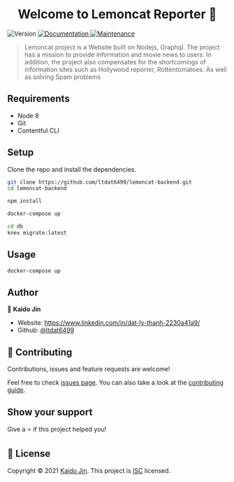 <h1 align="center">Welcome to Lemoncat Reporter 👋</h1>
<p>
  <img alt="Version" src="https://img.shields.io/badge/version-1.0.0-blue.svg?cacheSeconds=2592000" />
  <a href="https://github.com/ltdat6499/lemoncat#readme" target="_blank">
    <img alt="Documentation" src="https://img.shields.io/badge/documentation-yes-brightgreen.svg" />
  </a>
  <a href="https://github.com/ltdat6499/lemoncat/graphs/commit-activity" target="_blank">
    <img alt="Maintenance" src="https://img.shields.io/badge/Maintained%3F-yes-green.svg" />
  </a>
</p>

> Lemoncat project is a Website built on Nodejs, Graphql. The project has a mission to provide information and movie news to users. In addition, the project also compensates for the shortcomings of information sites such as Hollywood reporter, Rottentomatoes. As well as solving Spam problems

## Requirements

* Node 8
* Git
* Contentful CLI

## Setup

Clone the repo and install the dependencies.

```bash
git clone https://github.com/ltdat6499/lemoncat-backend.git
cd lemoncat-backend
```

```bash
npm install
```

```sh
docker-compose up
```

```sh
cd db
knex migrate:latest
```

## Usage

```sh
docker-compose up
```

## Author

👤 **Kaido Jin**

* Website: https://www.linkedin.com/in/dat-ly-thanh-2230a41a9/
* Github: [@ltdat6499](https://github.com/ltdat6499)

## 🤝 Contributing

Contributions, issues and feature requests are welcome!

Feel free to check [issues page](https://github.com/ltdat6499/lemoncat/issues). You can also take a look at the [contributing guide](https://github.com/ltdat6499/lemoncat/blob/master/CONTRIBUTING.md).

## Show your support

Give a ⭐️ if this project helped you!

## 📝 License

Copyright © 2021 [Kaido Jin](https://github.com/ltdat6499).
This project is [ISC](https://github.com/ltdat6499/lemoncat/blob/master/LICENSE) licensed.

